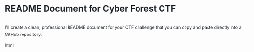 # README Document for Cyber Forest CTF

I'll create a clean, professional README document for your CTF challenge that you can copy and paste directly into a GitHub repository.

html
<!DOCTYPE html>
<html lang="en">
<head>
    <meta charset="UTF-8">
    <meta name="viewport" content="width=device-width, initial-scale=1.0">
    <title>Cyber Forest CTF - README</title>
    <style>
        body {
            font-family: -apple-system, BlinkMacSystemFont, 'Segoe UI', Helvetica, Arial, sans-serif;
            line-height: 1.6;
            color: #24292e;
            max-width: 800px;
            margin: 0 auto;
            padding: 20px;
        }
        
        h1, h2, h3 {
            color: #2c3e50;
            margin-top: 1.5em;
            margin-bottom: 0.5em;
        }
        
        h1 {
            font-size: 2em;
            padding-bottom: 0.3em;
            border-bottom: 1px solid #eaecef;
        }
        
        h2 {
            font-size: 1.5em;
            padding-bottom: 0.3em;
            border-bottom: 1px solid #eaecef;
        }
        
        h3 {
            font-size: 1.25em;
        }
        
        code {
            background-color: rgba(27,31,35,0.05);
            border-radius: 3px;
            font-size: 85%;
            margin: 0;
            padding: 0.2em 0.4em;
            font-family: SFMono-Regular, Consolas, 'Liberation Mono', Menlo, monospace;
        }
        
        pre {
            background-color: #f6f8fa;
            border-radius: 3px;
            font-size: 85%;
            line-height: 1.45;
            overflow: auto;
            padding: 16px;
        }
        
        pre code {
            background-color: transparent;
            padding: 0;
        }
        
        blockquote {
            border-left: 0.25em solid #dfe2e5;
            color: #6a737d;
            padding: 0 1em;
            margin-left: 0;
        }
        
        ul, ol {
            padding-left: 2em;
        }
        
        li {
            margin-bottom: 0.5em;
        }
        
        a {
            color: #0366d6;
            text-decoration: none;
        }
        
        a:hover {
            text-decoration: underline;
        }
        
        .header {
            text-align: center;
            margin-bottom: 2em;
        }
        
        .badges {
            margin: 1em 0;
        }
        
        .badge {
            display: inline-block;
            padding: 3px 6px;
            font-size: 12px;
            font-weight: 600;
            line-height: 1;
            color: #fff;
            background-color: #6c757d;
            border-radius: 2em;
            margin-right: 0.5em;
        }
        
        .badge-ctf {
            background-color: #28a745;
        }
        
        .badge-web {
            background-color: #17a2b8;
        }
        
        .badge-terminal {
            background-color: #6f42c1;
        }
        
        .warning {
            background-color: #fff3cd;
            border: 1px solid #ffeaa7;
            border-left: 4px solid #fdcb6e;
            padding: 16px;
            margin: 1em 0;
            border-radius: 4px;
        }
        
        .tip {
            background-color: #d1ecf1;
            border: 1px solid #bee5eb;
            border-left: 4px solid #0c5460;
            padding: 16px;
            margin: 1em 0;
            border-radius: 4px;
        }
        
        .command {
            background-color: #2d3748;
            color: #e2e8f0;
            padding: 12px 16px;
            border-radius: 4px;
            margin: 1em 0;
            font-family: SFMono-Regular, Consolas, 'Liberation Mono', Menlo, monospace;
        }
        
        .flag {
            background-color: #f8f9fa;
            border: 1px solid #e1e4e8;
            padding: 16px;
            margin: 1em 0;
            border-radius: 6px;
        }
        
        .flag-title {
            font-weight: 600;
            margin-bottom: 8px;
        }
        
        .flag-content {
            font-family: SFMono-Regular, Consolas, 'Liberation Mono', Menlo, monospace;
            color: #032f62;
        }
        
        .footer {
            margin-top: 2em;
            padding-top: 1em;
            border-top: 1px solid #eaecef;
            color: #6a737d;
            font-size: 0.9em;
        }
    </style>
</head>
<body>
    <div class="header">
        <h1>🌲 Cyber Forest CTF Challenge</h1>
        <div class="badges">
            <span class="badge badge-ctf">CTF</span>
            <span class="badge badge-web">Web-based</span>
            <span class="badge badge-terminal">Terminal</span>
        </div>
        <p>Navigate through a digital filesystem, find hidden flags, and avoid malicious files!</p>
    </div>

    <h2>📋 Challenge Overview</h2>
    <p>You are a cyber explorer lost in a digital forest. Your goal is to navigate through a maze of files and find three hidden flags. But beware: this forest is full of traps! Some files are malicious and will temporarily disable your terminal if you open them.</p>

    <div class="warning">
        <strong>⚠️ WARNING:</strong> Some files are malicious! If you open them, your terminal will be disabled for 10 seconds and you'll see a scary (but harmless) virus animation.
    </div>

    <h2>🎮 How to Play</h2>
    <p>Click on the website link provided by your instructor to start the challenge. You will see a terminal interface in your web browser.</p>

    <h3>Available Commands:</h3>
    <ul>
        <li><code>ls</code> - Lists files in the current or specified directory</li>
        <li><code>cd</code> - Changes to a different directory</li>
        <li><code>cat</code> - Displays the contents of a file</li>
        <li><code>file</code> - Reveals the true type of a file</li>
        <li><code>clear</code> - Clears your terminal screen</li>
        <li><code>help</code> - Shows available commands</li>
    </ul>

    <h2>🏁 The Flags</h2>
    <p>There are three flags hidden in the system. Each flag is a string that looks like this: <code>CTF{something_here}</code>.</p>

    <div class="flag">
        <div class="flag-title">Flag 1</div>
        <div class="flag-content">Hidden in a file most people ignore.</div>
        <p><em>Hint: Look for hidden files!</em></p>
    </div>

    <div class="flag">
        <div class="flag-title">Flag 2</div>
        <div class="flag-content">In a place where documents are stored.</div>
        <p><em>Hint: Check common document directories!</em></p>
    </div>

    <div class="flag">
        <div class="flag-title">Flag 3</div>
        <div class="flag-content">Hidden within an image's metadata.</div>
        <p><em>Hint: Use the right tools to examine files!</em></p>
    </div>

    <h2>⚠️ Avoiding Traps</h2>
    <p>Be careful with files in the <code>Downloads/</code> and <code>bin/</code> directories. These are more likely to contain malicious files.</p>

    <div class="tip">
        <strong>💡 Pro Tip:</strong> Use the <code>file</code> command before opening any file to check what type of file you're dealing with.
    </div>

    <h2>🏆 Winning the Challenge</h2>
    <p>The first player to find all three flags wins! The challenge tracks your completion time.</p>

    <div class="tip">
        <strong>💡 Pro Tip:</strong> The flags are not always in obvious places. Look for hidden files and think about where you might hide something valuable.
    </div>

    <h2>🆘 Need Help?</h2>
    <p>If you get stuck, try these strategies:</p>
    <ul>
        <li>Use <code>ls -a</code> to see hidden files (those starting with a <code>.</code>)</li>
        <li>The <code>file</code> command is your best friend for avoiding traps</li>
        <li>Check everywhere—even where it seems obvious</li>
        <li>Remember: This is a simulation. No real systems are being harmed.</li>
    </ul>

    <h3>Example Exploration:</h3>
    <pre><code>$ ls -a
. .. .hidden_file Documents Downloads

$ file .hidden_file
.hidden_file: ASCII text

$ cat .hidden_file
CTF{hidden_in_plain_sight}</code></pre>

    <h2>🚀 Getting Started</h2>
    <p>To play the Cyber Forest CTF challenge:</p>
    <ol>
        <li>Visit the challenge website</li>
        <li>Read the instructions carefully</li>
        <li>Start exploring the filesystem using the available commands</li>
        <li>Find all three flags as quickly as possible</li>
        <li>Avoid malicious files that will disable your terminal</li>
    </ol>

    <div class="footer">
        <p>Cyber Forest CTF Challenge &copy; 2023 | Good luck, explorer! The forest awaits... 🌲💻</p>
    </div>

    <script>
        // Make code blocks copyable
        document.querySelectorAll('pre').forEach((pre) => {
            pre.addEventListener('click', () => {
                const range = document.createRange();
                range.selectNode(pre);
                window.getSelection().removeAllRanges();
                window.getSelection().addRange(range);
                
                try {
                    const successful = document.execCommand('copy');
                    const msg = successful ? 'Copied!' : 'Failed to copy';
                    console.log(msg);
                } catch (err) {
                    console.error('Failed to copy: ', err);
                }
                
                window.getSelection().removeAllRanges();
            });
        });
    </script>
</body>
</html>


## How to Use This README

1. Copy the entire HTML code above
2. Create a new file named `README.md` in your GitHub repository
3. Paste the following Markdown content into that file:

markdown
# 🌲 Cyber Forest CTF Challenge

> Navigate through a digital filesystem, find hidden flags, and avoid malicious files!

## 📋 Challenge Overview

You are a cyber explorer lost in a digital forest. Your goal is to navigate through a maze of files and find three hidden flags. But beware: this forest is full of traps! Some files are malicious and will temporarily disable your terminal if you open them.

> **⚠️ WARNING:** Some files are malicious! If you open them, your terminal will be disabled for 10 seconds and you'll see a scary (but harmless) virus animation.

## 🎮 How to Play

Click on the website link provided by your instructor to start the challenge. You will see a terminal interface in your web browser.

### Available Commands:

- `ls` - Lists files in the current or specified directory
- `cd` - Changes to a different directory
- `cat` - Displays the contents of a file
- `file` - Reveals the true type of a file
- `clear` - Clears your terminal screen
- `help` - Shows available commands

## 🏁 The Flags

There are three flags hidden in the system. Each flag is a string that looks like this: `CTF{something_here}`.

**Flag 1**
Hidden in a file most people ignore.

*Hint: Look for hidden files!*

**Flag 2**
In a place where documents are stored.

*Hint: Check common document directories!*

**Flag 3**
Hidden within an image's metadata.

*Hint: Use the right tools to examine files!*

## ⚠️ Avoiding Traps

Be careful with files in the `Downloads/` and `bin/` directories. These are more likely to contain malicious files.

> **💡 Pro Tip:** Use the `file` command before opening any file to check what type of file you're dealing with.

## 🏆 Winning the Challenge

The first player to find all three flags wins! The challenge tracks your completion time.

> **💡 Pro Tip:** The flags are not always in obvious places. Look for hidden files and think about where you might hide something valuable.

## 🆘 Need Help?

If you get stuck, try these strategies:

- Use ls -a to see hidden files (those starting with a .)
- The file command is your best friend for avoiding traps
- Check everywhere—even where it seems obvious
- Remember: This is a simulation. No real systems are being harmed.

### Example Exploration:

$ ls -a
. .. .hidden_file Documents Downloads

$ file .hidden_file
.hidden_file: ASCII text

$ cat .hidden_file
CTF{hidden_in_plain_sight}


## 🚀 Getting Started

To play the Cyber Forest CTF challenge:

1. Visit the challenge website
2. Read the instructions carefully
3. Start exploring the filesystem using the available commands
4. Find all three flags as quickly as possible
5. Avoid malicious files that will disable your terminal



Cyber Forest CTF Challenge &copy; 2023 | Good luck, explorer! The forest awaits... 🌲💻


This Markdown version will render properly on GitHub and provides all the necessary information about your CTF challenge in a clean, readable format.
